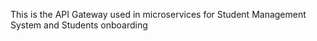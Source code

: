 This is the API Gateway used in microservices for Student Management System and Students onboarding
